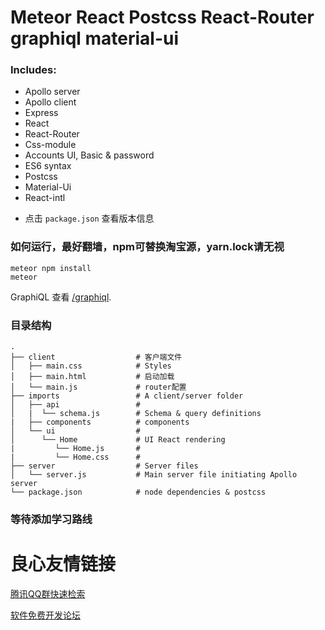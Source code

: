 # Meteor React Postcss React-Router graphiql material-ui


### Includes:
- Apollo server
- Apollo client
- Express
- React
- React-Router
- Css-module
- Accounts UI, Basic & password
- ES6 syntax
- Postcss
- Material-Ui
- React-intl
* 点击 `package.json` 查看版本信息


### 如何运行，最好翻墙，npm可替换淘宝源，yarn.lock请无视

```
meteor npm install
meteor

```


GraphiQL 查看 [/graphiql](http://localhost:3000/graphiql).

### 目录结构
    .
    ├── client                  # 客户端文件
    │   ├── main.css            # Styles
    │   ├── main.html           # 启动加载
    │   └── main.js             # router配置
    ├── imports                 # A client/server folder
    │   ├── api                 #
    │   |  └── schema.js        # Schema & query definitions
    |   ├── components          # components
    │   └── ui                  #
    │      └── Home             # UI React rendering
    |         └── Home.js       #
    |         └── Home.css      #
    ├── server                  # Server files
    │   └── server.js           # Main server file initiating Apollo server
    └── package.json            # node dependencies & postcss


### 等待添加学习路线


 # 良心友情链接

[腾讯QQ群快速检索](http://u.720life.cn/s/8cf73f7c)

[软件免费开发论坛](http://u.720life.cn/s/bbb01dc0)